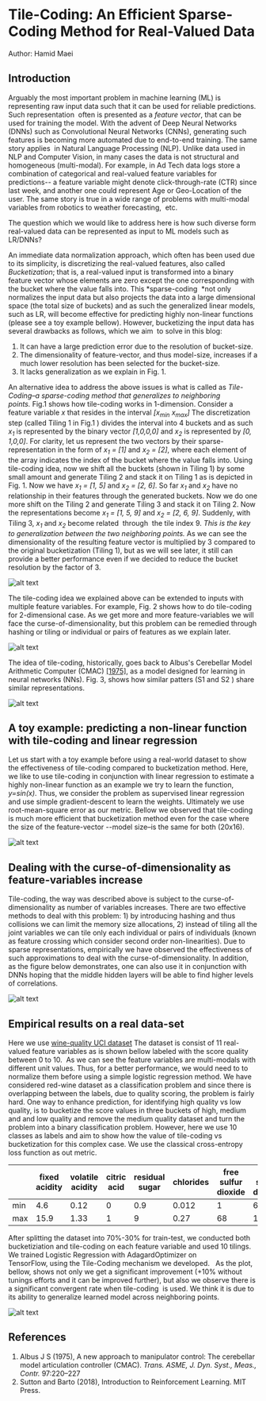 Tile-Coding: An Efficient Sparse-Coding Method for Real-Valued Data
===================================================================

Author: Hamid Maei

Introduction
------------

Arguably the most important problem in machine learning (ML) is representing raw input data such that it can be used
for reliable predictions. Such representation  often is presented as a *feature vector*, that can be used for training
the model. With the advent of Deep Neural Networks (DNNs) such as Convolutional Neural Networks (CNNs), generating such
features is becoming more automated due to end-to-end training. The same story applies  in Natural Language Processing
(NLP). Unlike data used in NLP and Computer Vision, in many cases the data is not structural and homogeneous
(multi-modal). For example, in Ad Tech data logs store a combination of categorical and real-valued feature variables
for predictions-- a feature variable might denote click-through-rate (CTR) since last week, and another one could
represent Age or Geo-Location of the user. The same story is true in a wide range of problems with multi-modal
variables from robotics to weather forecasting,  etc.

The question which we would like to address here is how such diverse form real-valued data can be represented as input
to ML models such as LR/DNNs? 

An immediate data normalization approach, which often has been used due to its simplicity, is discretizing the
real-valued features, also called *Bucketization*; that is, a real-valued input is transformed into a binary feature
vector whose elements are zero except the one corresponding with the bucket where the value falls into.
This *sparse-coding  *not only normalizes the input data but also projects the data into a large dimensional space
(the total size of buckets) and as such the generalized linear models, such as LR, will become effective for
predicting highly non-linear functions (please see a toy example bellow). However, bucketizing the input data has
several drawbacks as follows, which we aim  to solve in this blog: 

1) It can have a large prediction error due to the resolution of bucket-size.
2) The dimensionality of feature-vector, and thus model-size, increases if a much lower resolution has been selected
for the bucket-size.
3) It lacks generalization as we explain in Fig. 1.

An alternative idea to address the above issues is what is called as *Tile-Coding–a sparse-coding method that
generalizes to neighboring points.* Fig.1 shows how tile-coding works in 1-dimension. Consider a feature
variable *x* that resides in the interval *\[x<sub>min</sub> x<sub>max</sub>\]*
The discretization step (called Tiling 1 in Fig.1 ) divides the interval into 4 buckets and as such
*x<sub>1</sub>* is represented by the binary vector *\[1,0,0,0\]* and *x<sub>2</sub>*
is represented by *\[0, 1,0,0\]*. For clarity, let us represent the two vectors by their sparse-representation in the
form of *x<sub>1</sub> = \[1\]* and *x<sub>2</sub> = \[2\]*,
where each element of the array indicates the index of the bucket where the value falls into.
Using tile-coding idea, now we shift all the buckets (shown in Tiling 1) by some small amount and generate Tiling 2
and stack it on Tiling 1 as is depicted in Fig. 1. Now we have *x<sub>1</sub> = \[1, 5\]* and
*x<sub>2</sub> = \[2, 6\]*. So far *x<sub>1</sub>* and *x<sub>2</sub>*
have no relationship in their features through the generated buckets. Now we do one more shift on the Tiling 2 and
generate Tiling 3 and stack it on Tiling 2. Now the representations become
*x<sub>1</sub> = \[1, 5, 9\]* and *x<sub>2</sub> = \[2, 6, 9\]*. Suddenly, with Tiling 3,
*x<sub>1</sub>* and *x<sub>2</sub>*
become related  through  the tile index 9. *This is the key to generalization between the two neighboring points.* As
we can see the dimensionality of the resulting feature vector is multiplied by 3 compared to the original
bucketization (Tiling 1), but as we will see later, it still can provide a better performance even if we decided to
reduce the bucket resolution by the factor of 3. 

![alt text](assets/tiling.png)

The tile-coding idea we explained above can be extended to inputs with multiple feature variables. For example,
Fig. 2 shows how to do tile-coding for 2-dimensional case. As we get more and more feature-variables we will face
the curse-of-dimensionality, but this problem can be remedied through hashing or tiling or individual or pairs
of features as we explain later.

![alt text](assets/2dtiling.png)

The idea of tile-coding, historically, goes back to Albus's Cerebellar Model Arithmetic Computer (CMAC)
[\[1975\]](http://wrcooke.net/classiccomputer/robot_brains/albus/byte_albus.html), as
a model designed for learning in neural networks (NNs). Fig. 3, shows how similar patters (S1 and S2 ) share similar
representations.

![alt text](assets/cmac.png)

A toy example: predicting a non-linear function with tile-coding and linear regression
--------------------------------------------------------------------------------------

Let us start with a toy example before using a real-world dataset to show the effectiveness of tile-coding compared
to bucketization method. Here, we like to use tile-coding in conjunction with linear regression to estimate a highly
non-linear function as an example we try to learn the function, *y=sin(x)*.
Thus, we consider the problem as supervised linear regression and use simple gradient-descent to learn the weights.
Ultimately we use  root-mean-square error as our metric. Bellow we observed that tile-coding is much more efficient
that bucketization method even for the case where the size of the feature-vector --model size–is the same for
both (20x16).

![alt text](assets/resolutions.png)

Dealing with the curse-of-dimensionality as feature-variables increase
----------------------------------------------------------------------

Tile-coding, the way was described above is subject to the curse-of-dimensionality as number of variables increases.
There are two effective methods to deal with this problem: 1) by introducing hashing and thus collisions we can limit
the memory size allocations, 2) instead of tiling all the joint variables we can tile only each individual or pairs
of individuals (known as feature crossing which consider second order non-linearities). Due to sparse representations,
empirically we have observed the effectiveness of such approximations to deal with the curse-of-dimensionality.
In addition, as the figure below demonstrates, one can also use it in conjunction with DNNs hoping that the middle
hidden layers will be able to find higher levels of correlations.

![alt text](assets/dnn.png)

Empirical results on a real data-set
------------------------------------

Here we use [wine-quality UCI dataset](https://archive.ics.uci.edu/ml/datasets/wine+quality)
The dataset is consist of 11 real-valued feature variables as is shown bellow labeled with the score quality
between 0 to 10.  As we can see the feature variables are multi-modals with different unit values. Thus, for a
better performance, we would need to to normalize them before using a simple logistic regression method.
We have considered red-wine dataset as a classification problem and since there is overlapping between the labels,
due to quality scoring, the problem is fairly hard. One way to enhance prediction, for identifying high quality vs
low quality, is to bucketize the score values in three buckets of high, medium and and low quality and remove the
medium quality dataset and turn the problem into a binary classification problem. However, here we use 10 classes
as labels and aim to show how the value of tile-coding vs bucketization for this complex case. We use the classical
cross-entropy loss function as out metric.

&nbsp; | fixed acidity | volatile acidity | citric acid | residual sugar | chlorides | free sulfur dioxide | total sulfur dioxide | density | pH   | sulphates | alcohol
------ | ------------- | ---------------- | ----------- | -------------- | --------- | ------------------- | -------------------- | ------- | ---- | --------- | -------
min    | 4.6           | 0.12             | 0           | 0.9            | 0.012     | 1                   | 6                    | 0.99007 | 2.74 | 0.33      | 8.4
max    | 15.9          | 1.33             | 1           | 9              | 0.27      | 68                  | 165                  | 1.00369 | 4.01 | 1.36      | 14.9

After splitting the dataset into 70%-30% for train-test, we conducted both bucketiziation and tile-coding on each
feature variable and used 10 tilings. We trained Logistic Regression with AdagardOptimizer on TensorFlow, using
the Tile-Coding mechanism we developed.   As the plot, bellow, shows not only we get a significant improvement
(+10% without tunings efforts and it can be improved further), but also we observe there is a significant convergent
rate when tile-coding  is used. We think it is due to its ability to generalize learned model across neighboring points.   

![alt text](assets/loss.png)

References
----------

1) Albus J S (1975), A new approach to manipulator control: The cerebellar model articulation controller (CMAC).
*Trans. ASME, J. Dyn. Syst., Meas., Contr.* 97:220–227
2) Sutton and Barto (2018), Introduction to Reinforcement Learning. MIT Press.
